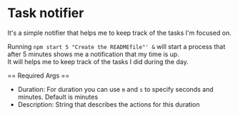 # Task notifier

It's a simple notifier that helps me to keep track of the tasks I'm focused on.

Running `npm start 5 "Create the READMEfile"' &` will start a process that after 5 minutes shows me a notification that my time is up.  
It will helps me to keep track of the tasks I did during the day.

== Required Args ==
- Duration: For duration you can use `m` and `s` to specify seconds and minutes. Default is minutes
- Description: String that describes the actions for this duration

